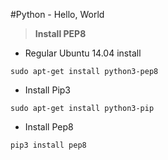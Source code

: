 #Python - Hello, World
> **Install PEP8**
- Regular Ubuntu 14.04 install
```
sudo apt-get install python3-pep8
```

- Install Pip3
```
sudo apt-get install python3-pip
```
- Install Pep8
```
pip3 install pep8
```


